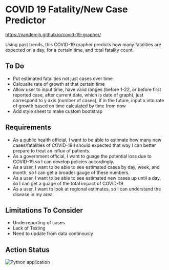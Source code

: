 # COVID 19 Fatality/New Case Predictor
https://vandemjh.github.io/covid-19-grapher/

Using past trends, this COVID-19 grapher predicts how many fatalities are expected on a day, for a certain time, and total fatality count.


## To Do
* Put estimated fatalities not just cases over time
* Calcualte rate of growth at that certain time
* Allow user to input time, have valid ranges (before 1-22, or before first reported case, after current date, which is date of graph), just correspond to y axis (number of cases), if in the future, input x into rate of growth based on time calculated by time from now
* Add style sheet to make custom bootstrap
## Requirements
* As a public health official, I want to be able to estimate how many new cases/fatalities of COVID-19 I should expected that way I can better prepare to treat an influx of patients.
* As a government official, I want to guage the potential loss due to COVID-19 so I can develop policies accordingly.
* As a user, I want to be able to see estimated cases by day, week, and month, so I can get a broader gauge of these numbers.
* As a user, I want to be able to see estimated new cases up until a day, so I can get a guage of the total impact of COVID-19.
* As a user, I want to look at regional estimates, so I can understand the disease in my area.

## Limitations To Consider
* Underreporting of cases
* Lack of Testing
* Need to update from data continously

## Action Status
![Python application](https://github.com/vandemjh/covid-19-grapher/workflows/Python%20application/badge.svg?branch=master)
